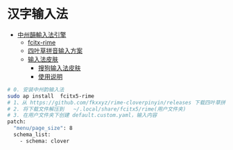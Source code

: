 # 汉字输入法

* [中州韻輸入法引擎](https://github.com/rime)
  * [fcitx-rime](https://github.com/fcitx/fcitx-rime)
  * [四叶草拼音输入方案](https://github.com/fkxxyz/rime-cloverpinyin)
  * [输入法皮肤](https://github.com/VOID001/ssf2fcitx)
    * [搜狗输入法皮肤](https://github.com/fkxxyz/ssfconv)
    * [使用说明](https://www.fkxxyz.com/d/ssfconv/)

```bash
# 0. 安装中州韵输入法
sudo ap install  fcitx5-rime
# 1、从 https://github.com/fkxxyz/rime-cloverpinyin/releases 下载四叶草拼音输入方案
# 2. 将下载文件解压到 	~/.local/share/fcitx5/rime(用户文件夹)
# 3. 在用户文件夹下创建 default.custom.yaml，输入内容
patch:
  "menu/page_size": 8
  schema_list:
    - schema: clover

```